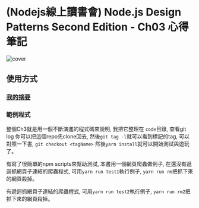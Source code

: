 # (Nodejs線上讀書會) Node.js Design Patterns Second Edition - Ch03 心得筆記

![cover](https://www.packtpub.com/sites/default/files/5587OS_5259_Node.js%20Design%20Platforms.jpg)


## 使用方式

### [我的摘要](.my.md)

### 範例程式

整個Ch3就是用一個不斷演進的程式碼來說明, 我把它整理在 `code`目錄, 查看git log 
你可以把這個repo先clone回去, 然後`git tag -l`就可以看到標記的tag, 可以對照一下書, `git checkout <tagName>` 然後`yarn install`就可以開始測試與遊玩了。

有寫了很簡單的npm scripts來幫助測試, 本書用一個網頁爬蟲做例子, 在還沒有遞迴抓網頁子連結的爬蟲程式, 可用`yarn run test1`執行例子, `yarn run rm`把抓下來的網頁殺掉。

有遞迴抓網頁子連結的爬蟲程式, 可用`yarn run test2`執行例子, `yarn run rm2`把抓下來的網頁殺掉。



